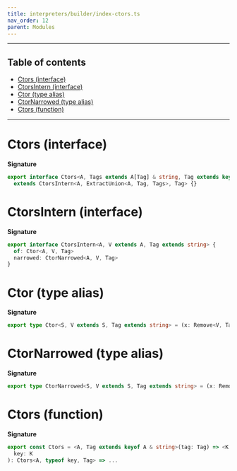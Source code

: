 ```yaml
---
title: interpreters/builder/index-ctors.ts
nav_order: 12
parent: Modules
---
```


---

<h2 class="text-delta">Table of contents</h2>

- [Ctors (interface)](#ctors-interface)
- [CtorsIntern (interface)](#ctorsintern-interface)
- [Ctor (type alias)](#ctor-type-alias)
- [CtorNarrowed (type alias)](#ctornarrowed-type-alias)
- [Ctors (function)](#ctors-function)

---

# Ctors (interface)

**Signature**

```ts
export interface Ctors<A, Tags extends A[Tag] & string, Tag extends keyof A & string>
  extends CtorsIntern<A, ExtractUnion<A, Tag, Tags>, Tag> {}
```

# CtorsIntern (interface)

**Signature**

```ts
export interface CtorsIntern<A, V extends A, Tag extends string> {
  of: Ctor<A, V, Tag>
  narrowed: CtorNarrowed<A, V, Tag>
}
```

# Ctor (type alias)

**Signature**

```ts
export type Ctor<S, V extends S, Tag extends string> = (x: Remove<V, Tag>) => S
```

# CtorNarrowed (type alias)

**Signature**

```ts
export type CtorNarrowed<S, V extends S, Tag extends string> = (x: Remove<V, Tag>) => V
```

# Ctors (function)

**Signature**

```ts
export const Ctors = <A, Tag extends keyof A & string>(tag: Tag) => <K extends A[Tag] & string>(
  key: K
): Ctors<A, typeof key, Tag> => ...
```
